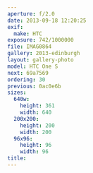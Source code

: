 ```yaml
---
aperture: f/2.0
date: 2013-09-18 12:20:25
exif:
  make: HTC
exposure: 742/1000000
file: IMAG0864
gallery: 2013-edinburgh
layout: gallery-photo
model: HTC One S
next: 69a7569
ordering: 30
previous: 0ac0e6b
sizes:
  640w:
    height: 361
    width: 640
  200x200:
    height: 200
    width: 200
  96x96:
    height: 96
    width: 96
title: 
---
```

